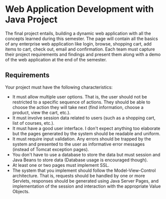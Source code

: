 # Web Application Development with Java Project


The final project entails, building a dynamic web application with all the concepts learned during this semester. 
The page will contain all the basics of any enterprise web application like login, browse, shopping cart, add items to cart, check out, email and confirmation. 
Each team must capture their project requirements and findings and present them along with a demo of the web application at the end of the semester.


## Requirements


Your project must have the following characteristics:

* It must allow multiple user options. That is, the user should not be restricted to a specific sequence of actions. They should be able to choose the action they will take next (find information, choose a product, view the cart, etc.).
* It must involve session data related to users (such as a shopping cart, list of courses, etc.).
* It must have a good user interface. I don't expect anything too elaborate but the pages generated by the system should be readable and uniform. 
* It must require input validation. Any errors should be trapped by the system and presented to the user as informative error messages (instead of Tomcat exception pages).
* You don't have to use a database to store the data but must session and Java Beans to store data (Database usage is encouraged though).
* At least one or two pages must implement SSL.
* The system that you implement should follow the Model-View-Control architecture. That is, requests should be handled by one or more Servlets, responses should be generated using Java Server Pages, and implementation of the session and interaction with the appropriate Value Objects.